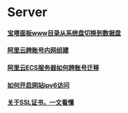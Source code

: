 # Server



#### [宝塔面板www目录从系统盘切换到数据盘](宝塔面板www目录从系统盘切换到数据盘.md) 

#### [阿里云跨账号内网组建](阿里云跨账号内网组建.md) 

#### [阿里云ECS服务器如何跨账号迁移](阿里云ECS服务器如何跨账号迁移.md)  

#### [如何开启网站ipv6访问](如何开启网站ipv6访问.md)  

#### [关于SSL证书，一文看懂](关于SSL证书.md) 